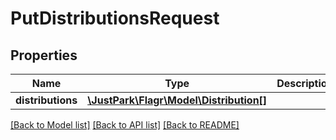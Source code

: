 # PutDistributionsRequest

## Properties
Name | Type | Description | Notes
------------ | ------------- | ------------- | -------------
**distributions** | [**\JustPark\Flagr\Model\Distribution[]**](Distribution.md) |  | 

[[Back to Model list]](../README.md#documentation-for-models) [[Back to API list]](../README.md#documentation-for-api-endpoints) [[Back to README]](../README.md)


